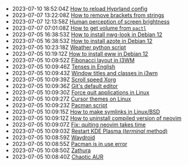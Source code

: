 * 2023-07-10 18:52:04Z [How to reload Hyprland config](../24)
* 2023-07-07 13:22:08Z [How to remove brackets from strings](../23)
* 2023-07-07 12:13:58Z [Human perception of screen brightness](../22)
* 2023-07-07 07:01:08Z [How to get volume from `pactl`](../21)
* 2023-07-05 16:38:53Z [How to install nwg-look in Debian 12](../20)
* 2023-07-05 16:38:53Z [How to install azote in Debian 12](../19)
* 2023-07-05 10:23:18Z [Weather python script](../10)
* 2023-07-05 10:19:12Z [How to install eww in Debian 12](../18)
* 2023-07-05 10:09:52Z [Fibonacci layout in I3WM](../9)
* 2023-07-05 10:09:46Z [Tenses in English](../8)
* 2023-07-05 10:09:43Z [Window titles and classes in i3wm](../7)
* 2023-07-05 10:09:39Z [Scroll speed Xorg](../6)
* 2023-07-05 10:09:36Z [Git's default editor](../5)
* 2023-07-05 10:09:30Z [Force quit applications in Linux](../4)
* 2023-07-05 10:09:27Z [Cursor themes on Linux](../3)
* 2023-07-05 10:09:23Z [Pacman script](../2)
* 2023-07-05 10:09:15Z [How to make symlinks in Linux/BSD ](../17)
* 2023-07-05 10:09:12Z [How to uninstall compiled version of neovim](../16)
* 2023-07-05 10:09:07Z [Fix: quiting neovim takes time](../15)
* 2023-07-05 10:09:03Z [Restart KDE Plasma (*terminal* method)](../14)
* 2023-07-05 10:08:59Z [Waydroid](../13)
* 2023-07-05 10:08:55Z [Pacman is in use error](../12)
* 2023-07-05 10:08:50Z [Zathura](../11)
* 2023-07-05 10:08:40Z [Chaotic AUR](../1)
